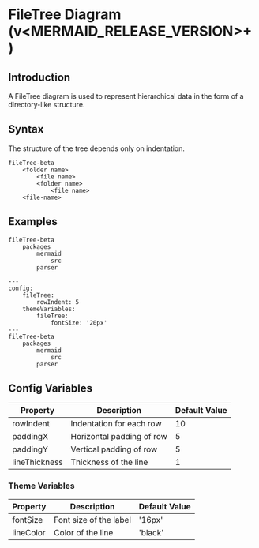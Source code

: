 # FileTree Diagram (v<MERMAID_RELEASE_VERSION>+)

## Introduction

A FileTree diagram is used to represent hierarchical data in the form of a directory-like structure.

## Syntax

The structure of the tree depends only on indentation.

```
fileTree-beta
    <folder name>
        <file name>
        <folder name>
            <file name>
    <file-name>
```

## Examples

```mermaid-example
fileTree-beta
    packages
        mermaid
            src
        parser
```

```mermaid-example
---
config:
    fileTree:
        rowIndent: 5
    themeVariables:
        fileTree:
            fontSize: '20px'
---
fileTree-beta
    packages
        mermaid
            src
        parser
```

## Config Variables

| Property      | Description               | Default Value |
| ------------- | ------------------------- | ------------- |
| rowIndent     | Indentation for each row  | 10            |
| paddingX      | Horizontal padding of row | 5             |
| paddingY      | Vertical padding of row   | 5             |
| lineThickness | Thickness of the line     | 1             |

### Theme Variables

| Property  | Description            | Default Value |
| --------- | ---------------------- | ------------- |
| fontSize  | Font size of the label | '16px'        |
| lineColor | Color of the line      | 'black'       |
